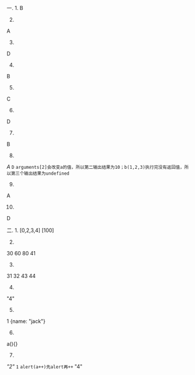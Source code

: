 一.
1. 
B

2. 
A

3. 
D

4. 
B

5. 
C

6. 
D

7. 
B

8. 
*A*
`D`
`arguments[2]会改变a的值，所以第二输出结果为10；b(1,2,3)执行完没有返回值，所以第三个输出结果为undefined`

9. 
A

10. 
D


二.
1. 
[0,2,3,4]
[100]

2. 
30
60
80
41

3. 
31
32
43
44

4. 
"4"

5. 
1
{name: "jack"}

6. 
a(){}

7. 
*"2"*
`1` `alert(a++)先alert再++`
"4"
